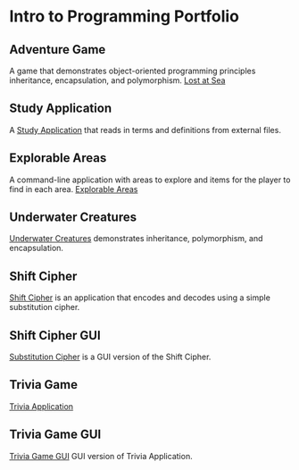 # Intro to Programming Portfolio

## Adventure Game
A game that demonstrates object-oriented programming principles inheritance, encapsulation, and polymorphism.
[Lost at Sea](https://github.com/jdavidgunther/LostAtSea)

## Study Application
A [Study Application](https://github.com/jdavidgunther/Study-App) that reads in terms and definitions from external files.

## Explorable Areas
A command-line application with areas to explore and items for the player to find in each area.
[Explorable Areas](https://github.com/jdavidgunther/ExplorableAreas)

## Underwater Creatures
[Underwater Creatures](https://github.com/jdavidgunther/UnderwaterCreatures) demonstrates inheritance, polymorphism, and encapsulation.

## Shift Cipher
[Shift Cipher](https://github.com/jdavidgunther/ShiftCipher) is an application that encodes and decodes using a simple substitution cipher.

## Shift Cipher GUI
[Substitution Cipher](https://github.com/jdavidgunther/SubstitutionCipherGUI) is a GUI version of the Shift Cipher.

## Trivia Game
[Trivia Application](https://github.com/jdavidgunther/TriviaGame)

## Trivia Game GUI
[Trivia Game GUI](https://github.com/jdavidgunther/TriviaGameGUI) GUI version of Trivia Application.

